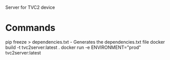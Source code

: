 Server for TVC2 device


# Commands
pip freeze > dependencies.txt       - Generates the dependencies.txt file 
docker build -t tvc2server:latest .
docker run -e ENVIRONMENT="prod" tvc2server:latest


